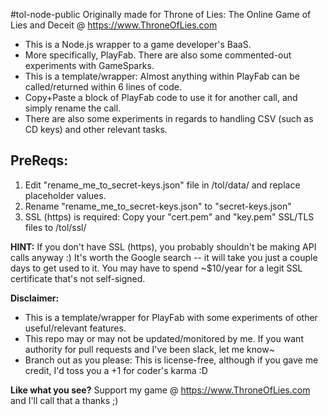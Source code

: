 #tol-node-public
Originally made for Throne of Lies: The Online Game of Lies and Deceit @ https://www.ThroneOfLies.com
* This is a Node.js wrapper to a game developer's BaaS.
* More specifically, PlayFab. There are also some commented-out experiments with GameSparks.
* This is a template/wrapper: Almost anything within PlayFab can be called/returned within 6 lines of code.
* Copy+Paste a block of PlayFab code to use it for another call, and simply rename the call.
* There are also some experiments in regards to handling CSV (such as CD keys) and other relevant tasks.

## PreReqs:
1. Edit "rename_me_to_secret-keys.json" file in /tol/data/ and replace placeholder values.
2. Rename "rename_me_to_secret-keys.json" to "secret-keys.json"
3. SSL (https) is required: Copy your "cert.pem" and "key.pem" SSL/TLS files to /tol/ssl/

**HINT:**
If you don't have SSL (https), you probably shouldn't be making API calls anyway :)
It's worth the Google search -- it will take you just a couple days to get used to it.
You may have to spend ~$10/year for a legit SSL certificate that's not self-signed.

**Disclaimer:**
* This is a template/wrapper for PlayFab with some experiments of other useful/relevant features.
* This repo may or may not be updated/monitored by me. If you want authority for pull requests and I've been slack, let me know~
* Branch out as you please: This is license-free, although if you gave me credit, I'd toss you a +1 for coder's karma :D

**Like what you see?**
Support my game @ https://www.ThroneOfLies.com and I'll call that a thanks ;)
